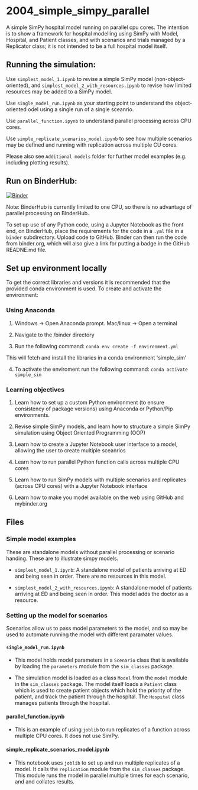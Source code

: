 # 2004_simple_simpy_parallel

A simple SimPy hospital model running on parallel cpu cores. The intention is to show a framework for hospital modelling using SimPy with Model, Hospital, and Patient classes, and with scenarios and trials managed by a Replicator class; it is not intended to be a full hospital model itself.

## Running the simulation:

Use `simplest_model_1.ipynb` to revise a simple SimPy model (non-object-oriented), and `simplest_model_2_with_resources.ipynb` to revise how limited resources may be added to a SimPy model.

Use `single_model_run.ipynb` as your starting point to understand the object-oriented odel using a single run of a single sceanrio.

Use `parallel_function.ipynb` to understand parallel processing across CPU cores.

Use `simple_replicate_scenarios_model.ipynb` to see how multiple scenarios may be defined and running with replication across multiple CU cores.

Please also see `Additional models` folder for further model examples (e.g. including plotting results).


## Run on BinderHub:

[![Binder](https://mybinder.org/badge_logo.svg)](https://mybinder.org/v2/gh/MichaelAllen1966/2004_simple_simpy_parallel/master)

Note: BinderHub is currently limited to one CPU, so there is no advantage of parallel processing on BinderHub.

To set up use of any Python code, using a Jupyter Notebook as the front end, on BinderHub, place the requirements for the code in a `.yml` file in a `binder` subdirectory. Upload code to GitHub. Binder can then run the code from binder.org, which will also give a link for putting a badge in the GitHub READNE.md file.

## Set up environment locally

To get the correct libraries and versions it is recommended that the provided conda environment is used. To create and activate the environment:

### Using Anaconda

1. Windows -> Open Anaconda prompt. Mac/linux -> Open a terminal

2. Navigate to the /binder directory

3. Run the following command: `conda env create -f environment.yml`

This will fetch and install the libraries in a conda environment 'simple_sim'

4. To activate the enviroment run the following command:
    `conda activate simple_sim`
    
### Learning objectives

1. Learn how to set up a custom Python environment  (to ensure consistency of package versions) using Anaconda or Python/Pip environments.

2. Revise simple SimPy models, and learn how to structure a simple SimPy simulation using Object Oriented Programming (OOP)

3. Learn how to create a Jupyter Notebook user interface to a model, allowing the user to create multiple sceanrios

4. Learn how to run parallel Python function calls across multiple CPU cores

5. Learn how to run SimPy models with multiple scenarios and replicates (across CPU cores) with a Jupyter Notebook interface

6. Learn how to make you model available  on the web using GitHub and mybinder.org

## Files

### Simple model examples

These are standalone models without parallel processing or scenario handing. These are to illustrate simpy models.

* `simplest_model_1.ipynb`: A standalone model of patients arriving at ED and being seen in order. There are no resources in this model.

* `simplest_model_2_with_resources.ipynb`: A standalone model of patients arriving at ED and being seen in order. This model adds the doctor as a resource.

### Setting up the model for scenarios

Scenarios allow us to pass model parameters to the model, and so may be used to automate running the model with different paramater values.

#### `single_model_run.ipynb`

* This model holds model parameters in a `Scenario` class that is available by loading the `parameters` module from the `sim_classes` package.

* The simulation model is loaded as a class `Model` from the `model` module in the `sim_classes` package. The model itself loads a `Patient` class which is used to create patient objects which hold the priority of the patient, and track the patient through the hospital. The `Hospital` class manages patients through the hospital.

#### parallel_function.ipynb

* This is an example of using `joblib` to run replicates of a function across multiple CPU cores. It does not use SimPy.

#### simple_replicate_scenarios_model.ipynb

* This notebook uses `joblib` to set up and run multiple replicates of a model. It calls the `replication` module from the `sim_classes` package. This module runs the model in parallel multiple times for each scenario, and and collates results.
